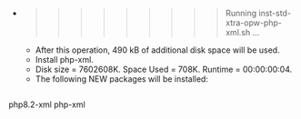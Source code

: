 * >>>>>>>>> Running inst-std-xtra-opw-php-xml.sh ...
  * After this operation, 490 kB of additional disk space will be used.
  * Install php-xml.
  * Disk size = 7602608K. Space Used = 708K. Runtime = 00:00:00:04.
  * The following NEW packages will be installed:
  ```bash
php8.2-xml php-xml
  ```
